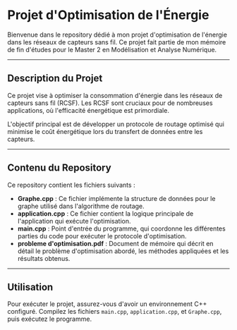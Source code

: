# Projet d'Optimisation de l'Énergie

Bienvenue dans le repository dédié à mon projet d'optimisation de l'énergie dans les réseaux de capteurs sans fil. Ce projet fait partie de mon mémoire de fin d'études pour le Master 2 en Modélisation et Analyse Numérique.

---

## Description du Projet

Ce projet vise à optimiser la consommation d'énergie dans les réseaux de capteurs sans fil (RCSF). Les RCSF sont cruciaux pour de nombreuses applications,  où l'efficacité énergétique est primordiale.

L'objectif principal est de développer un protocole de routage optimisé qui minimise le coût énergétique lors du transfert de données entre les capteurs.

---

## Contenu du Repository

Ce repository contient les fichiers suivants :

- **Graphe.cpp** : Ce fichier implémente la structure de données pour le graphe utilisé dans l'algorithme de routage.
- **application.cpp** : Ce fichier contient la logique principale de l'application qui exécute l'optimisation.
- **main.cpp** : Point d'entrée du programme, qui coordonne les différentes parties du code pour exécuter le protocole d'optimisation.
- **probleme d'optimisation.pdf** : Document de mémoire qui décrit en détail le problème d'optimisation abordé, les méthodes appliquées et les résultats obtenus.

---

## Utilisation

Pour exécuter le projet, assurez-vous d'avoir un environnement C++ configuré. Compilez les fichiers `main.cpp`, `application.cpp`, et `Graphe.cpp`, puis exécutez le programme.



